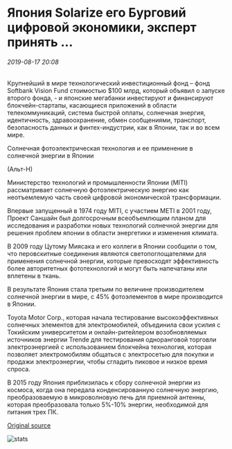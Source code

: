 # Япония Solarize его Бурговий цифровой экономики, эксперт принять ...

###### 2019-08-17 20:08

Крупнейший в мире технологический инвестиционный фонд – фонд Softbank Vision Fund стоимостью $100 млрд, который объявил о запуске второго фонда, - и японские мегабанки инвестируют и финансируют блокчейн-стартапы, касающиеся приложений в области телекоммуникаций, система быстрой оплаты, солнечная энергия, идентичность, здравоохранение, обмен сообщениями, транспорт, безопасность данных и финтех-индустрии, как в Японии, так и во всем мире.

Солнечная фотоэлектрическая технология и ее применение в солнечной энергии в Японии 

(Альт-Н)

Министерство технологий и промышленности Японии (MITI) рассматривает солнечную фотоэлектрическую энергию как неотъемлемую часть своей цифровой экономической трансформации.

Впервые запущенный в 1974 году MITI, с участием METI в 2001 году, Проект Саншайн был долгосрочным всеобъемлющим планом для исследования и разработки новых технологий солнечной энергии для решения проблем японии в области энергетики и изменения климата.

В 2009 году Цутому Миясака и его коллеги в Японии сообщили о том, что перовскитные соединения являются светопоглощателями для применения солнечной энергии, которые превосходят эффективность более авторитетных фототехнологий и могут быть напечатаны или вплетены в ткань.

В результате Япония стала третьим по величине производителем солнечной энергии в мире, с 45% фотоэлементов в мире производится в Японии.

Toyota Motor Corp., которая начала тестирование высокоэффективных солнечных элементов для электромобилей, объединила свои усилия с Токийским университетом и онлайн-ритейлером возобновляемых источников энергии Trende для тестирования одноранговой торговли электроэнергией с использованием блокчейна технология, которая позволяет электромобилям общаться с электросетью для покупки и продажи электроэнергии, чтобы сгладить пиковое и низкое время спроса.

В 2015 году Япония приблизилась к сбору солнечной энергии из космоса, когда она передала конденсированную солнечную энергию, преобразоваемую в микроволновую печь для приемной антенны, которая преобразовала только 5%-10% энергии, необходимой для питания трех ПК.

[Original source](https://cointelegraph.com/news/japan-to-solarize-its-burgeoning-digital-economy-expert-take)

![stats](https://c.statcounter.com/11760860/0/a89fa40b/1/ "stats")